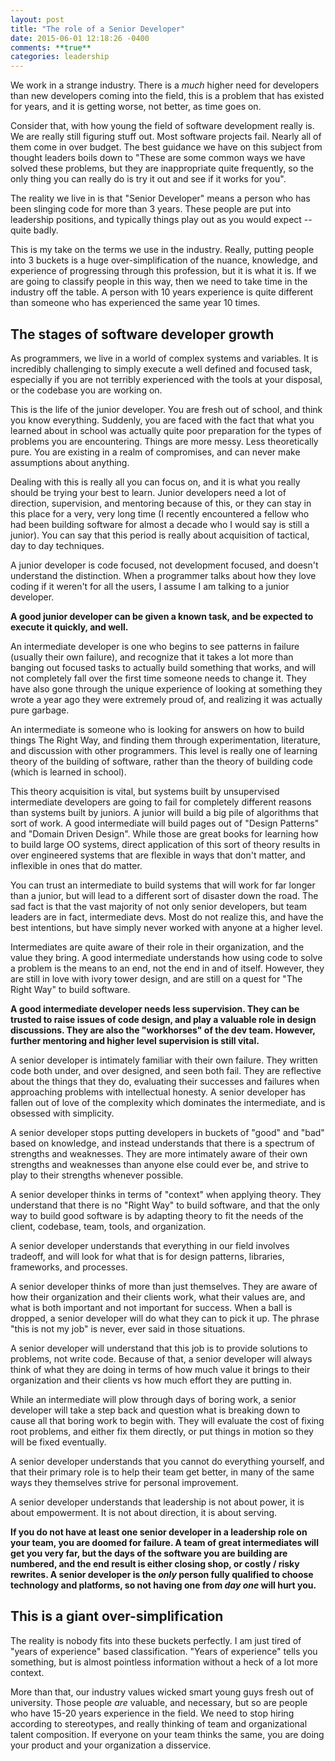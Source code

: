 ```yaml
---
layout: post
title: "The role of a Senior Developer"
date: 2015-06-01 12:18:26 -0400
comments: **true**
categories: leadership
---
```


We work in a strange industry. There is a _much_ higher need for developers than new developers coming into the field, this is a problem that has existed for years, and it is getting worse, not better, as time goes on.

Consider that, with how young the field of software development really is. We are really still figuring stuff out. Most software projects fail. Nearly all of them 
come in over budget. The best guidance we have on this subject from thought leaders boils down to "These are some common ways we have solved these problems, but they are inappropriate quite frequently, so the only thing you can really do is try it out and see if it works for you".

The reality we live in is that "Senior Developer" means a person who has been slinging code for more than 3 years. These people are put into leadership positions, and typically things play out as you would expect -- quite badly.

This is my take on the terms we use in the industry. Really, putting people into 3 buckets is a huge over-simplification of the nuance, knowledge, and experience of progressing through this profession, but it is what it is. If we are going to classify people in this way, then we need to take time in the industry off the table. A person with 10  years experience is quite different than someone who has experienced the same year 10 times. 

## The stages of software developer growth

As programmers, we live in a world of complex systems and variables. It is incredibly challenging to simply execute a well defined and focused task, especially if you are not terribly experienced with the tools at your disposal, or the codebase you are working on.

This is the life of the junior developer. You are fresh out of school, and think you know everything. Suddenly, you are faced with the fact that what you learned about in school was actually quite poor preparation for the types of problems you are encountering. Things are more messy. Less theoretically pure. You are existing in a realm of compromises, and can never make assumptions about anything. 

Dealing with this is really all you can focus on, and it is what you really should be trying your best to learn. Junior developers need a lot of direction, supervision, and mentoring because of this, or they can stay in this place for a very, very long time (I recently encountered a fellow who had been building software for almost a decade who I would say is still a junior). You can say that this period is really about acquisition of tactical, day to day techniques. 

A junior developer is code focused, not development focused, and doesn't understand the distinction. When a programmer talks about how they love coding if it weren't for all the users, I assume I am talking to a junior developer.

__A good junior developer can be given a known task, and be expected to execute it quickly, and well.__

An intermediate developer is one who begins to see patterns in failure (usually their own failure), and recognize that it takes a lot more than banging out focused tasks to actually build something that works, and will not completely fall over the first time someone needs to change it. They have also gone through the unique experience of looking at something they wrote a year ago they were extremely proud of, and realizing it was actually pure garbage. 

An intermediate is someone who is looking for answers on how to build things The Right Way, and finding them through experimentation, literature, and discussion with other programmers. This level is really one of learning theory of the building of software, rather than the theory of building code (which is learned in school). 

This theory acquisition is vital, but systems built by unsupervised intermediate developers are going to fail for completely different reasons than systems built by juniors. A junior will build a big pile of algorithms that sort of work. A good intermediate will build pages out of "Design Patterns" and "Domain Driven Design". While those are great books for learning how to build large OO systems,  direct application of this sort of theory results in over engineered systems that are flexible in ways that don't matter, and inflexible in ones that do matter. 

You can trust an intermediate to build systems that will work for far longer than a junior, but will lead to a different sort of disaster down the road. The sad fact is that the vast majority of not only senior developers, but team leaders are in fact, intermediate devs. Most do not realize this, and have the best intentions, but have simply never worked with anyone at a higher level.

Intermediates are quite aware of their role in their organization, and the value they bring. A good intermediate understands how using code to solve a problem is the means to an end, not the end in and of itself. However, they are still in love with ivory tower design, and are still on a quest for "The Right Way" to build software.

__A good intermediate developer needs less supervision. They can be trusted to raise issues of code design, and play a valuable role in design discussions. They are also the "workhorses" of the dev team. However, further mentoring and higher  level supervision is still vital.__

A senior developer is intimately familiar with their own failure. They written code both under, and over designed, and seen both fail. They are reflective about the things that they do, evaluating their successes and failures when approaching problems with intellectual honesty. A senior developer has fallen out of love of the complexity which dominates the intermediate, and is obsessed with simplicity.

A senior developer stops putting developers in buckets of "good" and "bad" based on knowledge, and instead understands that there is a spectrum of strengths and weaknesses.  They are more intimately aware of their own strengths and weaknesses than anyone else could ever be, and strive to play to their strengths whenever possible.

A senior developer thinks in terms of "context" when applying theory. They understand that there is no "Right Way" to build software, and that the only way to build good software is by adapting theory to fit the needs of the client, codebase, team, tools, and organization.

A senior developer understands that everything in our field involves tradeoff, and will look for what that is for design patterns, libraries, frameworks, and processes.

A senior developer thinks of more than just themselves. They are aware of how their organization and their clients work, what their values are, and what is both important and not important for success. When a ball is dropped, a senior developer will do what they can to pick it up. The phrase "this is not my job" is never, ever said in those situations.

A senior developer will understand that this job is to provide solutions to problems, not write code. Because of that, a senior developer will always think of what they are doing in terms of how much value it brings to their organization and their clients vs how much effort they are putting in.

While an intermediate will plow through days of boring work, a senior developer will take a step back and question what is breaking down to cause all that boring work to begin with. They will evaluate the cost of fixing root problems, and either fix them directly, or put things in motion so they will be fixed eventually.

A senior developer understands that you cannot do everything yourself, and that their primary role is to help their team get better, in many of the same ways they themselves strive for personal improvement. 

A senior developer understands that leadership is not about power, it is about empowerment. It is not about direction, it is about serving.

__If you do not have at least one senior developer in a leadership role on your team, you are doomed for failure. A team of great intermediates will get you very far, but the days of the software you are building are numbered, and the end result is either closing shop, or costly / risky rewrites. A senior developer is the _only_ person fully qualified to choose technology and platforms, so not having one from _day one_ will hurt you.__

##  This is a giant over-simplification

The reality is nobody fits into these buckets perfectly. I am just tired of "years of experience" based classification. "Years of experience" tells you something, but is almost pointless information without a heck of a lot more context. 

More than that, our industry values wicked smart young guys fresh out of university. Those people _are_ valuable, and necessary, but so are people who have 15-20 years experience in the field. We need to stop hiring according to stereotypes, and really thinking of team and organizational talent composition. If everyone on your team thinks the same, you are doing your product and your organization a disservice.